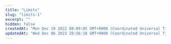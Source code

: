 ```yaml
---
title: "Limits"
slug: "limits-1"
excerpt: ""
hidden: false
createdAt: "Mon Dec 19 2022 08:09:05 GMT+0000 (Coordinated Universal Time)"
updatedAt: "Wed Dec 06 2023 20:56:18 GMT+0000 (Coordinated Universal Time)"
---
```

